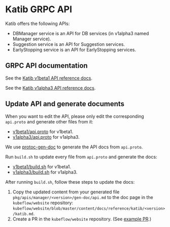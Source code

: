 # Katib GRPC API

Katib offers the following APIs:

- DBManager service is an API for DB services (in v1alpha3 named Manager service).
- Suggestion service is an API for Suggestion services.
- EarlyStopping service is an API for EarlyStopping services.

## GRPC API documentation

See the [Katib v1beta1 API reference docs](https://github.com/kubeflow/katib/blob/master/pkg/apis/manager/v1beta1/gen-doc/api.md).

See the [Katib v1alpha3 API reference docs](https://www.kubeflow.org/docs/reference/katib/).

## Update API and generate documents

When you want to edit the API, please only edit the corresponding `api.proto` and generate other files from it:

- [v1beta1/api.proto](./v1beta1/api.proto) for v1beta1.
- [v1alpha3/api.proto](./v1alpha3/api.proto) for v1alpha3.

We use [protoc-gen-doc](https://github.com/pseudomuto/protoc-gen-doc) to
generate the API docs from `api.proto`.

Run `build.sh` to update every file from `api.proto` and generate the docs:

- [v1beta1/build.sh](./v1beta1/build.sh) for v1beta1.
- [v1alpha3/build.sh](./v1alpha3/build.sh) for v1alpha3.

After running `build.sh`, follow these steps to update the docs:

1. Copy the updated content from your generated file
   `pkg/apis/manager/<version>/gen-doc/api.md` to the doc page in the
   `kubeflow/website` repository:
   `kubeflow/website/blob/master/content/docs/reference/katib/<version>/katib.md`.
1. Create a PR in the `kubeflow/website` repository.
   (See [example PR](https://github.com/kubeflow/website/pull/1531).)

